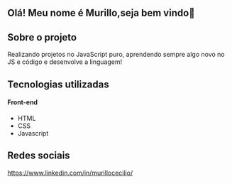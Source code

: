 ## Olá! Meu nome é Murillo,seja bem vindo👋

## Sobre o projeto

Realizando projetos no JavaScript puro, aprendendo sempre algo novo no JS e código e desenvolve a linguagem!

## Tecnologias utilizadas

#### Front-end
- HTML
- CSS
- Javascript

## Redes sociais
https://www.linkedin.com/in/murillocecilio/
